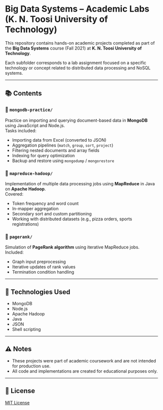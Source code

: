 # Big Data Systems – Academic Labs (K. N. Toosi University of Technology)

This repository contains hands-on academic projects completed as part of the **Big Data Systems** course (Fall 2021) at **K. N. Toosi University of Technology**.

Each subfolder corresponds to a lab assignment focused on a specific technology or concept related to distributed data processing and NoSQL systems.

---

## 📚 Contents

### 🔹 `mongodb-practice/`
Practice on importing and querying document-based data in **MongoDB** using JavaScript and Node.js.  
Tasks included:
- Importing data from Excel (converted to JSON)
- Aggregation pipelines (`match`, `group`, `sort`, `project`)
- Filtering nested documents and array fields
- Indexing for query optimization
- Backup and restore using `mongodump` / `mongorestore`

### 🔹 `mapreduce-hadoop/`
Implementation of multiple data processing jobs using **MapReduce** in Java on **Apache Hadoop**.  
Covered:
- Token frequency and word count
- In-mapper aggregation
- Secondary sort and custom partitioning
- Working with distributed datasets (e.g., pizza orders, sports registrations)

### 🔹 `pagerank/`
Simulation of **PageRank algorithm** using iterative MapReduce jobs.  
Included:
- Graph input preprocessing
- Iterative updates of rank values
- Termination condition handling

---

## 🔧 Technologies Used

- MongoDB
- Node.js
- Apache Hadoop
- Java
- JSON
- Shell scripting

---

## ⚠️ Notes

- These projects were part of academic coursework and are not intended for production use. 
- All code and implementations are created for educational purposes only.

---

## 📎 License

[MIT License](LICENSE)

